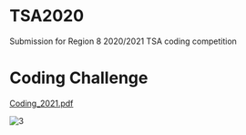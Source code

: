 # TSA2020

Submission for Region 8 2020/2021 TSA coding competition

# Coding Challenge
[Coding_2021.pdf](https://github.com/davidsaldubehere/TSA2020/files/9558118/Coding_2021.pdf)



![3](https://user-images.githubusercontent.com/46616464/189934715-b09751df-13aa-4b79-9895-3333515f54e3.PNG)
